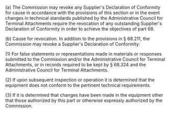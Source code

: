 (a) The Commission may revoke any Supplier's Declaration of Conformity for cause in accordance with the provisions of this section or in the event changes in technical standards published by the Administrative Council for Terminal Attachments require the revocation of any outstanding Supplier's Declaration of Conformity in order to achieve the objectives of part 68.

(b) Cause for revocation. In addition to the provisions in § 68.211, the Commission may revoke a Supplier's Declaration of Conformity:

(1) For false statements or representations made in materials or responses submitted to the Commission and/or the Administrative Council for Terminal Attachments, or in records required to be kept by § 68.324 and the Administrative Council for Terminal Attachments.

(2) If upon subsequent inspection or operation it is determined that the equipment does not conform to the pertinent technical requirements.

(3) If it is determined that changes have been made in the equipment other that those authorized by this part or otherwise expressly authorized by the Commission.

